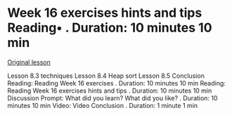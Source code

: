 # Week 16 exercises hints and tips Reading• . Duration: 10 minutes 10 min

[Original lesson](https://www.coursera.org/learn/uol-fundamentals-of-computer-science/supplement/dQwCy/week-16-exercises-hints-and-tips)

Lesson 8.3 techniques Lesson 8.4 Heap sort Lesson 8.5 Conclusion Reading: Reading Week 16 exercises . Duration: 10 minutes 10 min Reading: Reading Week 16 exercises hints and tips . Duration: 10 minutes 10 min Discussion Prompt: What did you learn? What did you like? . Duration: 10 minutes 10 min Video: Video Conclusion . Duration: 1 minute 1 min

